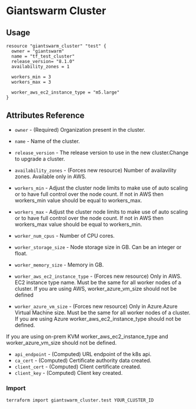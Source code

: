 # Giantswarm Cluster
## Usage
```hcl
resource "giantswarm_cluster" "test" {
  owner = "giantswarm" 
  name = "tf_test_cluster" 
  release_version= "8.1.0"
  availability_zones = 1
  
  workers_min = 3 
  workers_max = 3 

  worker_aws_ec2_instance_type = "m5.large" 
}
```

## Attributes Reference

* `owner` - (Required) Organization present in the cluster.
* `name` - Name of the cluster.
* `release_version` - The release version to use in the new cluster.Change to upgrade a cluster.
* `availability_zones` - (Forces new resource) Number of availavility zones. Available only in AWS.
* `workers_min` - Adjust the cluster node limits to make use of auto scaling or to have full control over the node count. If not in AWS then workers_min value should be equal to workers_max.
* `workers_max` - Adjust the cluster node limits to make use of auto scaling or to have full control over the node count. If not in AWS then workers_max value should be equal to workers_min.
* `worker_num_cpus` - Number of CPU cores.
* `worker_storage_size` - Node storage size in GB. Can be an integer or float.
* `worker_memory_size` - Memory in GB.

* `worker_aws_ec2_instance_type` - (Forces new resource) Only in AWS. EC2 instance type name. Must be the same for all worker nodes of a cluster.
If you are using AWS, worker_azure_vm_size should not be defined

* `worker_azure_vm_size` - (Forces new resource) Only in Azure.Azure Virtual Machine size. Must be the same for all worker nodes of a cluster.
If you are using Azure worker_aws_ec2_instance_type should not be defined.

If you are using on-prem KVM worker_aws_ec2_instance_type and worker_azure_vm_size should not be defined.

* `api_endpoint` - (Computed) URL endpoint of the k8s api.
* `ca_cert` - (Computed) Certificate authority data created.
* `client_cert` - (Computed) Client certificate created.
* `client_key` - (Computed) Client key created.

### Import
`terraform import giantswarm_cluster.test YOUR_CLUSTER_ID`